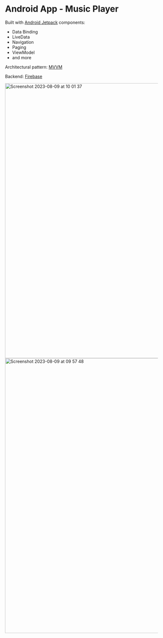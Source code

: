 # Android App - Music Player

Built with [Android Jetpack](https://developer.android.com/jetpack) components:
*  Data Binding
*  LiveData
*  Navigation
*  Paging
*  ViewModel
*  and more

Architectural pattern: [MVVM](https://developer.android.com/jetpack/docs/guide#recommended-app-arch)

Backend: [Firebase](https://firebase.google.com/)


<img width="906" alt="Screenshot 2023-08-09 at 10 01 37" src="https://github.com/xvasko/android-music-player/assets/22427765/2fc5e677-028e-40ec-a424-76e7ab15fd41">  



<img width="906" alt="Screenshot 2023-08-09 at 09 57 48" src="https://github.com/xvasko/android-music-player/assets/22427765/3eb0b862-6449-48ee-88c7-62ca2c1dedef">
